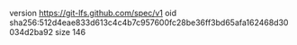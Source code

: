version https://git-lfs.github.com/spec/v1
oid sha256:512d4eae833d613c4c4b7c957600fc28be36ff3bd65afa162468d30034d2ba92
size 146
